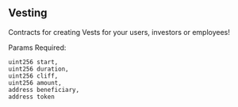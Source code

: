 ## Vesting 

Contracts for creating Vests for your users, investors or employees!

Params Required:

```
uint256 start,
uint256 duration,
uint256 cliff,
uint256 amount,
address beneficiary,
address token
```
